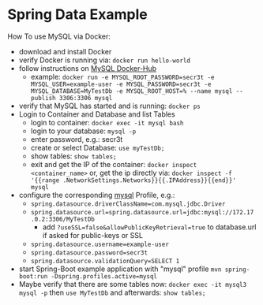# Spring Data Example
How To use MySQL via Docker:

* download and install Docker
* verify Docker is running via:
```docker run hello-world```
* follow instructions on [MySQL Docker-Hub](https://hub.docker.com/_/mysql)
  * example: 
```docker run -e MYSQL_ROOT_PASSWORD=secr3t -e MYSQL_USER=example-user -e MYSQL_PASSWORD=secr3t -e MYSQL_DATABASE=MyTestDb -e MYSQL_ROOT_HOST=% --name mysql --publish 3306:3306 mysql```
* verify that MySQL has started and is running: 
```docker ps```
* Login to Container and Database and list Tables
  * login to container: 
```docker exec -it mysql bash```
  * login to your database:
```mysql -p```
  * enter password, e.g.: secr3t
  * create or select Database:
```use myTestDb;```
  * show tables:
```show tables;```
  * exit and get the IP of the container:
```docker inspect <container_name>``` or, get the ip directly via:
```docker inspect -f '{{range .NetworkSettings.Networks}}{{.IPAddress}}{{end}}' mysql```
* configure the corresponding [mysql](src/main/resources/application-mysql.properties) Profile, e.g.:
  * ```spring.datasource.driverClassName=com.mysql.jdbc.Driver```
  * ```spring.datasource.url=spring.datasource.url=jdbc:mysql://172.17.0.2:3306/MyTestDb```
    * add ```?useSSL=false&allowPublicKeyRetrieval=true``` to database.url if asked for public-keys or SSL 
  * ```spring.datasource.username=example-user```
  * ```spring.datasource.password=secr3t```
  * ```spring.datasource.validationQuery=SELECT 1```
* start Spring-Boot example application with "mysql" profile ```mvn spring-boot:run -Dspring.profiles.active=mysql```
* Maybe verify that there are some tables now: 
```docker exec -it mysql3 mysql -p``` 
then
```use MyTestDb```
and afterwards:
```show tables;```
